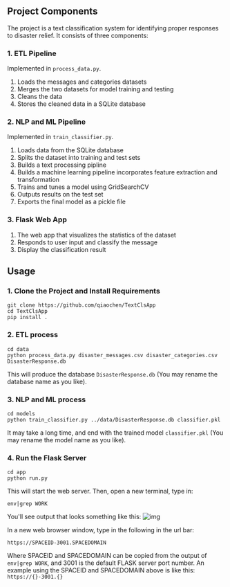 ## Project Components

The project is a text classification system for identifying proper responses to disaster relief. 
It consists of three components:

### 1. ETL Pipeline
Implemented in `process_data.py`.
1. Loads the messages and categories datasets
2. Merges the two datasets for model training and testing
3. Cleans the data
4. Stores the cleaned data in a SQLite database

### 2. NLP and ML Pipeline
Implemented in `train_classifier.py`.
1. Loads data from the SQLite database
2. Splits the dataset into training and test sets
3. Builds a text processing pipline
4. Builds a machine learning pipeline incorporates feature extraction and transformation
5. Trains and tunes a model using GridSearchCV
6. Outputs results on the test set
7. Exports the final model as a pickle file

### 3. Flask Web App
1. The web app that visualizes the statistics of the dataset
2. Responds to user input and classify the message
3. Display the classification result


## Usage

###  1. Clone the Project and Install Requirements
```
git clone https://github.com/qiaochen/TextClsApp
cd TextClsApp
pip install .
```

### 2. ETL process
```
cd data
python process_data.py disaster_messages.csv disaster_categories.csv DisasterResponse.db
```
This will produce the database `DisasterResponse.db` (You may rename the database name as you like).

### 3. NLP and ML process
```
cd models
python train_classifier.py ../data/DisasterResponse.db classifier.pkl
```
It may take a long time, and end with the trained model `classifier.pkl` (You may rename the model name as you like).

### 4. Run the Flask Server
```
cd app
python run.py
```
This will start the web server. 
Then, open a new terminal, type in:
```
env|grep WORK
```

You'll see output that looks something like this:
![img](https://s3.amazonaws.com/video.udacity-data.com/topher/2018/February/5a8e41a1_screen-shot-2018-02-21-at-8.05.18-pm/screen-shot-2018-02-21-at-8.05.18-pm.png)


In a new web browser window, type in the following in the url bar:
```
https://SPACEID-3001.SPACEDOMAIN
```
Where SPACEID and SPACEDOMAIN can be copied from the output of `env|grep WORK`, and 3001 is the default FLASK server port number.
An example using the SPACEID and SPACEDOMAIN above is like this: `https://{}-3001.{}`






